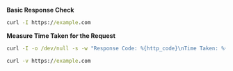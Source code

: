 **Basic Response Check**

```cmd
curl -I https://example.com
```

**Measure Time Taken for the Request**

```cmd
curl -I -o /dev/null -s -w "Response Code: %{http_code}\nTime Taken: %{time_total} seconds\n" https://example.com
```

```cmd
curl -v https://example.com
```
